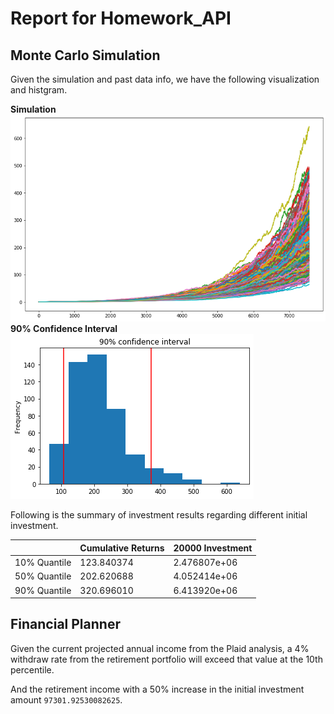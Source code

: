 # Report for Homework_API
## Monte Carlo Simulation
Given the simulation and past data info, we have the following visualization and histgram.

**Simulation**
!["Simulation"](Simulation.png)
**90% Confidence Interval**
!["Histgram"](quantile.png)

Following is the summary of investment results regarding different initial investment.

|  | Cumulative Returns | 20000 Investment| 
| --- | ----------- | ------------ |
| 10%  Quantile | 123.840374 |2.476807e+06
| 50% Quantile | 202.620688 |4.052414e+06
| 90% Quantile | 320.696010 |6.413920e+06

## Financial Planner

Given the current projected annual income from the Plaid analysis, a 4% withdraw rate from the retirement portfolio will exceed that value at the 10th percentile.

And the retirement income with a 50% increase in the initial investment amount `97301.92530082625`.






